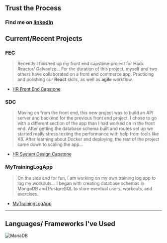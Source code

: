 ## Trust the Process

### Find me on [linkedIn](https://www.linkedin.com/in/3derekmason/) 

## Current/Recent Projects

### FEC
> Recently I finished up my front end capstone project for Hack Reactor/ Galvanize...
> For the duration of this project, myself and two others have collaborated on a front end commerce app.
> Practicing and polishing our **React** skills, as well as **agile** workflow.
* [HR Front End Capstone](https://github.com/IslandBois/FEC)

### SDC
> Moving on from the front end, this new project was to build an API server and backend for the previous front end project. I chose to go with a different section of the app than I had worked on in the front end.
> After getting the database schema built and routes set up we started really stress testing the performance with help from tools like K6.
> After learning about Docker and deploying, the rest of the project came down to scaling the app...
* [HR System Design Capstone](https://github.com/HydraSDC/qAndAPI)

### MyTrainingLogApp
> On the side and for fun, I am working on my own training log app to log my workouts...
> I began with creating database schemas in MongoDB and PostgreSQL to store eventual users, workouts, and exercises.
* [MyTrainingLogApp](https://github.com/3derekmason/myTrainingLogApp)

---

## Languages/ Frameworks I've Used

![MariaDB](https://img.shields.io/badge/MariaDB-003545?style=for-the-badge&logo=mariadb&logoColor=white)
